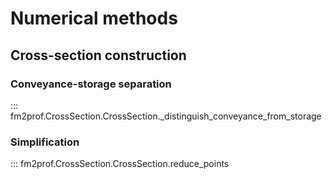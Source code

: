 # Numerical methods


## Cross-section construction

### Conveyance-storage separation

::: fm2prof.CrossSection.CrossSection._distinguish_conveyance_from_storage

### Simplification 

::: fm2prof.CrossSection.CrossSection.reduce_points

